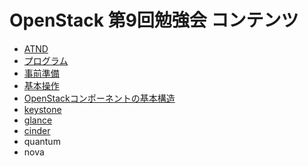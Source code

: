 # OpenStack 第9回勉強会 コンテンツ

* [ATND](http://atnd.org/events/33903)
* [プログラム](https://github.com/irixjp/openstack-study-9/wiki)
* [事前準備](https://github.com/irixjp/openstack-study-9/wiki/%E4%BA%8B%E5%89%8D%E6%BA%96%E5%82%99)
* [基本操作](https://github.com/irixjp/openstack-study-9/wiki/%E5%9F%BA%E6%9C%AC%E6%93%8D%E4%BD%9C)
* [OpenStackコンポーネントの基本構造](https://github.com/irixjp/openstack-study-9/wiki/OpenStack%E3%82%B3%E3%83%B3%E3%83%9D%E3%83%BC%E3%83%8D%E3%83%B3%E3%83%88%E3%81%AE%E5%9F%BA%E6%9C%AC%E6%A7%8B%E9%80%A0)
* [keystone](https://github.com/irixjp/openstack-study-9/wiki/keystone)
* [glance](https://github.com/irixjp/openstack-study-9/wiki/glance)
* [cinder](https://github.com/irixjp/openstack-study-9/wiki/cinder)
* quantum
* nova
